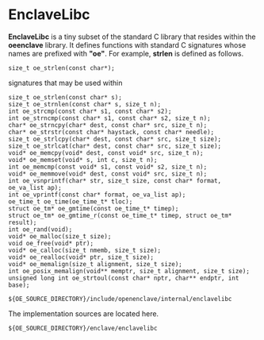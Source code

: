 EnclaveLibc
===========

__EnclaveLibc__ is a tiny subset of the standard C library that resides within
the **oeenclave** library. It defines functions with standard C signatures 
whose names are prefixed with **"oe"**. For example, **strlen**
is defined as follows.

```
size_t oe_strlen(const char*);
```

signatures 
that may be used within 

```
size_t oe_strlen(const char* s);
size_t oe_strnlen(const char* s, size_t n);
int oe_strcmp(const char* s1, const char* s2);
int oe_strncmp(const char* s1, const char* s2, size_t n);
char* oe_strncpy(char* dest, const char* src, size_t n);
char* oe_strstr(const char* haystack, const char* needle);
size_t oe_strlcpy(char* dest, const char* src, size_t size);
size_t oe_strlcat(char* dest, const char* src, size_t size);
void* oe_memcpy(void* dest, const void* src, size_t n);
void* oe_memset(void* s, int c, size_t n);
int oe_memcmp(const void* s1, const void* s2, size_t n);
void* oe_memmove(void* dest, const void* src, size_t n);
int oe_vsnprintf(char* str, size_t size, const char* format, oe_va_list ap);
int oe_vprintf(const char* format, oe_va_list ap);
oe_time_t oe_time(oe_time_t* tloc);
struct oe_tm* oe_gmtime(const oe_time_t* timep);
struct oe_tm* oe_gmtime_r(const oe_time_t* timep, struct oe_tm* result);
int oe_rand(void);
void* oe_malloc(size_t size);
void oe_free(void* ptr);
void* oe_calloc(size_t nmemb, size_t size);
void* oe_realloc(void* ptr, size_t size);
void* oe_memalign(size_t alignment, size_t size);
int oe_posix_memalign(void** memptr, size_t alignment, size_t size);
unsigned long int oe_strtoul(const char* nptr, char** endptr, int base);
```


```
${OE_SOURCE_DIRECTORY}/include/openenclave/internal/enclavelibc
```

The implementation sources are located here.

```
${OE_SOURCE_DIRECTORY}/enclave/enclavelibc
```



